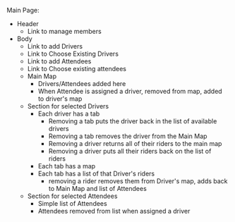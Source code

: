 

Main Page:
  - Header
    - Link to manage members
  - Body
    - Link to add Drivers
    - Link to Choose Existing Drivers
    - Link to add Attendees
    - Link to Choose existing attendees
    - Main Map
      - Drivers/Attendees added here
      - When Attendee is assigned a driver, removed from map, added to driver's map
    - Section for selected Drivers
      - Each driver has a tab
        - Removing a tab puts the driver back in the list of available drivers
        - Removing a tab removes the driver from the Main Map
        - Removing a driver returns all of their riders to the main map
        - Removing a driver puts all their riders back on the list of riders
      - Each tab has a map
      - Each tab has a list of that Driver's riders
        - removing a rider removes them from Driver's map, adds back to Main Map and list of Attendees
    - Section for selected Attendees
      - Simple list of Attendees
      - Attendees removed from list when assigned a driver
